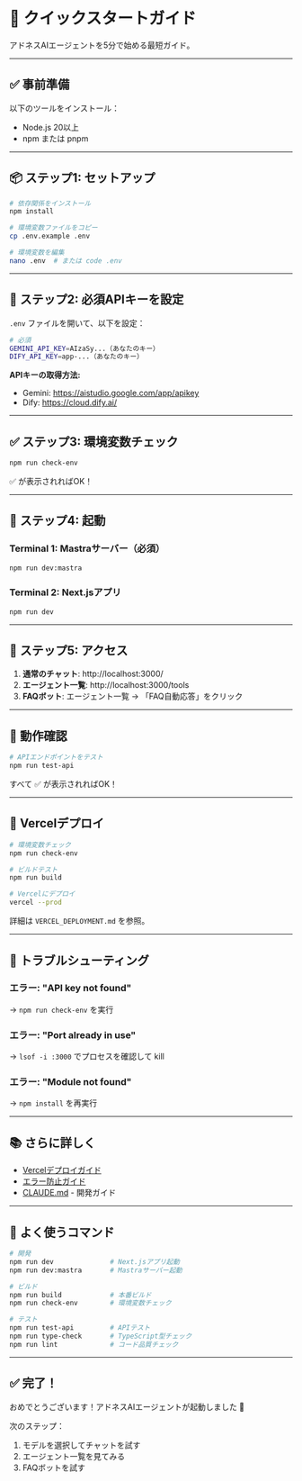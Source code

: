 # 🚀 クイックスタートガイド

アドネスAIエージェントを5分で始める最短ガイド。

---

## ✅ 事前準備

以下のツールをインストール：
- Node.js 20以上
- npm または pnpm

---

## 📦 ステップ1: セットアップ

```bash
# 依存関係をインストール
npm install

# 環境変数ファイルをコピー
cp .env.example .env

# 環境変数を編集
nano .env  # または code .env
```

---

## 🔑 ステップ2: 必須APIキーを設定

`.env` ファイルを開いて、以下を設定：

```bash
# 必須
GEMINI_API_KEY=AIzaSy...（あなたのキー）
DIFY_API_KEY=app-...（あなたのキー）
```

**APIキーの取得方法:**
- Gemini: https://aistudio.google.com/app/apikey
- Dify: https://cloud.dify.ai/

---

## ✅ ステップ3: 環境変数チェック

```bash
npm run check-env
```

✅ が表示されればOK！

---

## 🏃 ステップ4: 起動

### Terminal 1: Mastraサーバー（必須）
```bash
npm run dev:mastra
```

### Terminal 2: Next.jsアプリ
```bash
npm run dev
```

---

## 🎉 ステップ5: アクセス

1. **通常のチャット**: http://localhost:3000/
2. **エージェント一覧**: http://localhost:3000/tools
3. **FAQボット**: エージェント一覧 → 「FAQ自動応答」をクリック

---

## 🧪 動作確認

```bash
# APIエンドポイントをテスト
npm run test-api
```

すべて ✅ が表示されればOK！

---

## 🚀 Vercelデプロイ

```bash
# 環境変数チェック
npm run check-env

# ビルドテスト
npm run build

# Vercelにデプロイ
vercel --prod
```

詳細は `VERCEL_DEPLOYMENT.md` を参照。

---

## 🐛 トラブルシューティング

### エラー: "API key not found"
→ `npm run check-env` を実行

### エラー: "Port already in use"
→ `lsof -i :3000` でプロセスを確認して kill

### エラー: "Module not found"
→ `npm install` を再実行

---

## 📚 さらに詳しく

- [Vercelデプロイガイド](./VERCEL_DEPLOYMENT.md)
- [エラー防止ガイド](./ERROR_PREVENTION.md)
- [CLAUDE.md](./CLAUDE.md) - 開発ガイド

---

## 🎯 よく使うコマンド

```bash
# 開発
npm run dev              # Next.jsアプリ起動
npm run dev:mastra       # Mastraサーバー起動

# ビルド
npm run build            # 本番ビルド
npm run check-env        # 環境変数チェック

# テスト
npm run test-api         # APIテスト
npm run type-check       # TypeScript型チェック
npm run lint             # コード品質チェック
```

---

## ✅ 完了！

おめでとうございます！アドネスAIエージェントが起動しました 🎉

次のステップ：
1. モデルを選択してチャットを試す
2. エージェント一覧を見てみる
3. FAQボットを試す
